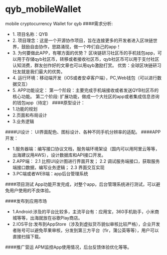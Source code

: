 # qyb_mobileWallet
mobile cryptocurrency Wallet for qyb
####需求分析:
*  1\. 项目名称：QYB
*   2\. 项目理念：这是一个开源协作项目，旨在连接更多的开发者进入区块链世界，鼓励自由协作，思路涌现，做一个咋们自己的app！
*  3\. 为何要做此APP，有哪方面的优势？
区块链研习社区币的手机钱包app，可以用于存储qyb社区币，转移或者接收社区币，qyb社区币可以用于支付社区认知消费，群友创作好的文章也可以用qyb激励打赏。
优势：全球区块链研习社友就是我们最大的优势。
* 4\. 运行环境：移动端开发（iOS或者安卓客户端），PC,Web钱包（可以进行数据交互）
*  5\. APP功能设定：
第一个阶段：主要完成手机端接收或者发送QYB社区币的核心功能。
第二个阶段:  扩展功能，做成一个大社区的app或者集成信息咨询的钱包app（待定）
####原型设计：
*  1.功能的规划
*  2.页面和布局设计
*  3.业务逻辑

####UI设计：
UI界面配色、图标设计、各种不同手机分辨率的适配。
####APP开发：
*  1\.服务器端：编写接口协议文档，服务端环境架设（国内可以用阿里云等等，出海建议用AWS），设计数据库和API接口开发。
*  2\.APP端：
      2.1 比照UI设计图进行界面开发；
      2.2 调试服务端接口，获取服务端接口数据，编写业务逻辑；
      2.3 界面交互实现
*  3\.PC端或者WEB端：app后台管理系统

####项目测试
App功能开发完成，对整个app，后台管理系统进行测试，可以避免用户使用的不良体验。

####发布到应用市场
*  1\.Android:涉及的平台比较多，主流平台有：应用宝，360手机助手，小米商城等等，出海就放在谷歌Play商店。
*  2\.IOS平台:发布到AppStore（涉及到虚拟货币貌似审核比较严格），企业开发者账号可以避免苹果审核，分发到第三方平台（fir，蒲公英等等），用户可以直接扫描下载。

####推广营运
APM监控App使用情况，后台反馈体验优化等等。


